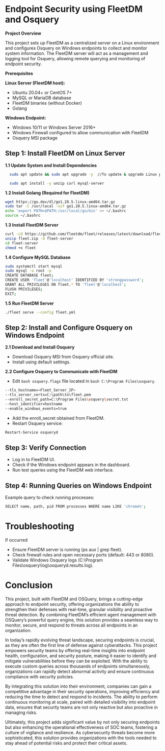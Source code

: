 
# Endpoint Security using FleetDM and Osquery

**Project Overview**

This project sets up FleetDM as a centralized server on a Linux environment and configures Osquery on Windows endpoints to collect and monitor system information. The FleetDM server will act as a management and logging tool for Osquery, allowing remote querying and monitoring of endpoint security.

**Prerequisites**

**Linux Server (FleetDM host):**

* Ubuntu 20.04+ or CentOS 7+
* MySQL or MariaDB database
* FleetDM binaries (without Docker)
* Golang


**Windows Endpoint:**
* Windows 10/11 or Windows Server 2016+
* Windows Firewall configured to allow communication with FleetDM
* Osquery MSI package


## Step 1: Install FleetDM on Linux Server








**1.1 Update System and Install Dependencies**
```bash
  sudo apt update && sudo apt upgrade -y  //To update & upgrade Linux package

  sudo apt install -y unzip curl mysql-server
```


**1.2 Install Golang (Required for FleetDM)**
```bash
wget https://go.dev/dl/go1.20.5.linux-amd64.tar.gz
sudo tar -C /usr/local -xzf go1.20.5.linux-amd64.tar.gz
echo 'export PATH=$PATH:/usr/local/go/bin' >> ~/.bashrc
source ~/.bashrc
```

**1.3 Install FleetDM Server**
```bash
curl -LO https://github.com/fleetdm/fleet/releases/latest/download/fleet.zip
unzip fleet.zip -d fleet-server
cd fleet-server
chmod +x fleet
```


**1.4 Configure MySQL Database**
```bash
sudo systemctl start mysql
sudo mysql -u root -p
CREATE DATABASE fleet;
CREATE USER 'fleet'@'localhost' IDENTIFIED BY 'strongpassword';
GRANT ALL PRIVILEGES ON fleet.* TO 'fleet'@'localhost';
FLUSH PRIVILEGES;
EXIT;
```
**1.5 Run FleetDM Server**
```bash
./fleet serve --config fleet.yml
```

## Step 2: Install and Configure Osquery on Windows Endpoint

**2.1 Download and Install Osquery**

* Download Osquery MSI from Osquery official site.
* Install using default settings.

**2.2 Configure Osquery to Communicate with FleetDM**
* Edit ```bash osquery.flags``` file located in ```bash C:\Program Files\osquery```.
```bash
--tls_hostname=<Fleet_Server_IP>
--tls_server_certs=C:\path\to\fleet.pem
--enroll_secret_path=C:\Program Files\osquery\secret.txt
--host_identifier=hostname
--enable_windows_events=true
```


* Add the enroll_secret obtained from FleetDM.
* Restart Osquery service:
```bash 
Restart-Service osqueryd
```

## Step 3: Verify Connection
* Log in to FleetDM UI.
* Check if the Windows endpoint appears in the dashboard. 
* Run test queries using the FleetDM web interface. 


## Step 4: Running Queries on Windows Endpoint
Example query to check running processes:

```bash
SELECT name, path, pid FROM processes WHERE name LIKE 'chrome%';
```



# Troubleshooting
If occurred
* Ensure FleetDM server is running (ps aux | grep fleet).
* Check firewall rules and open necessary ports (default: 443 or 8080).
* Validate Windows Osquery logs (C:\Program Files\osquery\log\osqueryd.results.log).




# Conclusion
This project, built with FleetDM and OSQuery, brings a cutting-edge approach to endpoint security, offering organizations the ability to strengthen their defenses with real-time, granular visibility and proactive threat detection. By combining FleetDM’s efficient agent management with OSQuery’s powerful query engine, this solution provides a seamless way to monitor, secure, and respond to threats across all endpoints in an organization.

In today’s rapidly evolving threat landscape, securing endpoints is crucial, as they are often the first line of defense against cyberattacks. This project empowers security teams by offering real-time insights into endpoint health, configuration, and security posture, making it easier to identify and mitigate vulnerabilities before they can be exploited. With the ability to execute custom queries across thousands of endpoints simultaneously, organizations can rapidly detect abnormal activity and ensure continuous compliance with security policies.

By integrating this solution into their environment, companies can gain a competitive advantage in their security operations, improving efficiency and reducing the time to detect and respond to incidents. The ability to perform continuous monitoring at scale, paired with detailed visibility into endpoint data, ensures that security teams are not only reactive but also proactive in managing risks.

Ultimately, this project adds significant value by not only securing endpoints but also enhancing the operational effectiveness of SOC teams, fostering a culture of vigilance and resilience. As cybersecurity threats become more sophisticated, this solution provides organizations with the tools needed to stay ahead of potential risks and protect their critical assets.













    
